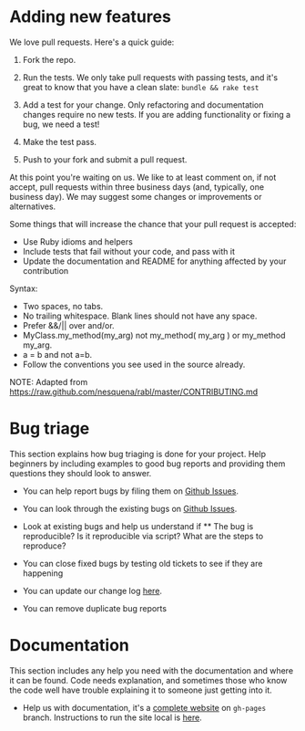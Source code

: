 # Adding new features

We love pull requests. Here's a quick guide:

1. Fork the repo.

2. Run the tests. We only take pull requests with passing tests, and it's great
to know that you have a clean slate: `bundle && rake test`

3. Add a test for your change. Only refactoring and documentation changes
require no new tests. If you are adding functionality or fixing a bug, we need
a test!

4. Make the test pass.

5. Push to your fork and submit a pull request.

At this point you're waiting on us. We like to at least comment on, if not
accept, pull requests within three business days (and, typically, one business
day). We may suggest some changes or improvements or alternatives.

Some things that will increase the chance that your pull request is accepted:

* Use Ruby idioms and helpers
* Include tests that fail without your code, and pass with it
* Update the documentation and README for anything affected by your contribution

Syntax:

* Two spaces, no tabs.
* No trailing whitespace. Blank lines should not have any space.
* Prefer &&/|| over and/or.
* MyClass.my_method(my_arg) not my_method( my_arg ) or my_method my_arg.
* a = b and not a=b.
* Follow the conventions you see used in the source already.

NOTE: Adapted from https://raw.github.com/nesquena/rabl/master/CONTRIBUTING.md

# Bug triage

This section explains how bug triaging is done for your project. Help beginners by including examples to good bug reports and providing them questions they should look to answer.

* You can help report bugs by filing them on [Github Issues](https://github.com/rogerleite/http_monkey/issues).
* You can look through the existing bugs on [Github Issues](https://github.com/rogerleite/http_monkey/issues).

* Look at existing bugs and help us understand if
** The bug is reproducible? Is it reproducible via script? What are the steps to reproduce?

* You can close fixed bugs by testing old tickets to see if they are
happening
* You can update our change log [here](https://github.com/rogerleite/http_monkey/blob/master/CHANGELOG.md).
* You can remove duplicate bug reports

# Documentation

This section includes any help you need with the documentation and where it can be found. Code needs explanation, and sometimes those who know the code well have trouble explaining it to someone just getting into it.

* Help us with documentation, it's a [complete website](http://rogerleite.github.com/http_monkey/) on `gh-pages` branch.
Instructions to run the site local is [here](https://github.com/rogerleite/http_monkey/blob/gh-pages/Readme.md).
